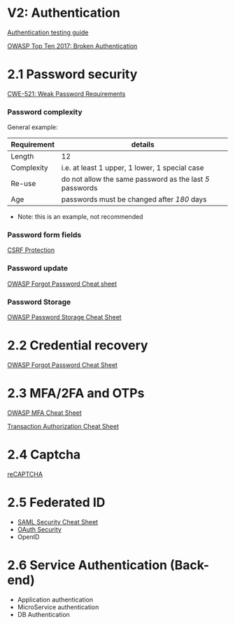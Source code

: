 # V2: Authentication

[Authentication testing guide](https://owasp.org/www-project-web-security-testing-guide/latest/4-Web_Application_Security_Testing/04-Authentication_Testing/README)

[OWASP Top Ten 2017: Broken Authentication](https://owasp.org/www-project-top-ten/OWASP_Top_Ten_2017/Top_10-2017_A2-Broken_Authentication)





# 2.1 Password security

[CWE-521: Weak Password Requirements](https://cwe.mitre.org/data/definitions/521.html)


### Password complexity

General example:

| Requirement | details |
| ------ | -- |
| Length | 12 |
| Complexity | i.e. at least 1 upper, 1 lower, 1 special case |
| Re-use | do not allow the same password as the last *5* passwords |
| Age | passwords must be changed after *180* days |
* Note: this is an example, not recommended

### Password form fields

[CSRF Protection](https://cheatsheetseries.owasp.org/cheatsheets/Cross-Site_Request_Forgery_Prevention_Cheat_Sheet.html)

### Password update

[OWASP Forgot Password Cheat sheet](https://cheatsheetseries.owasp.org/cheatsheets/Forgot_Password_Cheat_Sheet.html)


### Password Storage
[OWASP Password Storage Cheat Sheet](https://cheatsheetseries.owasp.org/cheatsheets/Password_Storage_Cheat_Sheet.html)







# 2.2 Credential recovery

[OWASP Forgot Password Cheat Sheet](https://cheatsheetseries.owasp.org/cheatsheets/Forgot_Password_Cheat_Sheet.html)






# 2.3 MFA/2FA and OTPs

[OWASP MFA Cheat Sheet](https://cheatsheetseries.owasp.org/cheatsheets/Multifactor_Authentication_Cheat_Sheet.html)

[Transaction Authorization Cheat Sheet](https://cheatsheetseries.owasp.org/cheatsheets/Transaction_Authorization_Cheat_Sheet.html)






# 2.4 Captcha

[reCAPTCHA](https://developers.google.com/recaptcha)






# 2.5 Federated ID
- [SAML Security Cheat Sheet](https://cheatsheetseries.owasp.org/cheatsheets/SAML_Security_Cheat_Sheet.html)
- [OAuth Security](https://oauth.net/security/)
- OpenID






# 2.6 Service Authentication (Back-end)
- Application authentication
- MicroService authentication
- DB Authentication
